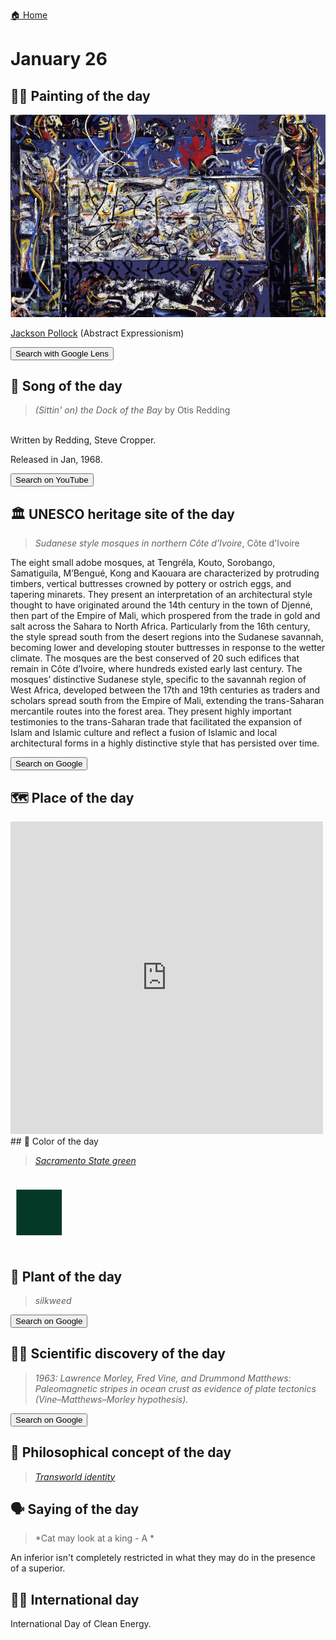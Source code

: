 
[🏠 Home](../../index.md)

# January 26

## 🧑‍🎨 Painting of the day

<img width="600" src="../img/Jackson_Pollock_7.jpg">

[Jackson Pollock](http://en.wikipedia.org/wiki/Jackson_Pollock) (Abstract Expressionism)

<button class="btn btn-success"
onclick=" window.open('https://lens.google.com/uploadbyurl?url=https://iretes.github.io/one-a-day/data/img/Jackson_Pollock_7.jpg','_blank')">
Search with Google Lens
</button>

## 🎼 Song of the day

> *(Sittin' on) the Dock of the Bay*
by Otis Redding

<br />Written by Redding, Steve Cropper.

Released in Jan, 1968.

<button class="btn btn-success"
onclick=" window.open('http://www.youtube.com/search?q=(Sittin  on) the Dock of the Bay by Otis Redding','_blank')">
Search on YouTube
</button>

## 🏛️ UNESCO heritage site of the day

> *Sudanese style mosques in northern Côte d’Ivoire*, Côte d'Ivoire

<p>The eight small adobe mosques, at Tengréla, Kouto, Sorobango, Samatiguila, M’Bengué, Kong and Kaouara are characterized by protruding timbers, vertical buttresses crowned by pottery or ostrich eggs, and tapering minarets. They present an interpretation of an architectural style thought to have originated around the 14th century in the town of Djenné, then part of the Empire of Mali, which prospered from the trade in gold and salt across the Sahara to North Africa. Particularly from the 16th century, the style spread south from the desert regions into the Sudanese savannah, becoming lower and developing stouter buttresses in response to the wetter climate. The mosques are the best conserved of 20 such edifices that remain in Côte d’Ivoire, where hundreds existed early last century. The mosques’ distinctive Sudanese style, specific to the savannah region of West Africa, developed between the 17th and 19th centuries as traders and scholars spread south from the Empire of Mali, extending the trans-Saharan mercantile routes into the forest area. They present highly important testimonies to the trans-Saharan trade that facilitated the expansion of Islam and Islamic culture and reflect a fusion of Islamic and local architectural forms in a highly distinctive style that has persisted over time. </p>

<button class="btn btn-success"
onclick=" window.open('http://www.google.com/search?q=Sudanese style mosques in northern Côte d’Ivoire','_blank')">
Search on Google
</button>

## 🗺️ Place of the day

<iframe
src="https://www.mapcrunch.com"
name="mapcrunch"
width="500"
height="500"
allowTransparency="true"
scrolling="no"
frameborder="0"
>
</iframe>
## 🎨 Color of the day

> *[Sacramento State green](https://en.wikipedia.org/wiki/Shades_of_green#Sacramento_State_green)*

<div style="color:#043927; font-size: 100px;">&#9632;</div>

## 🌿 Plant of the day

> *silkweed*

<button class="btn btn-success"
onclick=" window.open('http://www.google.com/search?q=silkweed','_blank')">
Search on Google
</button>

## 🧑‍🔬 Scientific discovery of the day

> *1963: Lawrence Morley, Fred Vine, and Drummond Matthews: Paleomagnetic stripes in ocean crust as evidence of plate tectonics (Vine–Matthews–Morley hypothesis).*

<button class="btn btn-success"
onclick=" window.open('http://www.google.com/search?q=1963: Lawrence Morley, Fred Vine, and Drummond Matthews: Paleomagnetic stripes in ocean crust as evidence of plate tectonics (Vine–Matthews–Morley hypothesis).','_blank')">
Search on Google
</button>

## 💭 Philosophical concept of the day

> *[Transworld identity](https://en.wikipedia.org/wiki/Transworld_identity)*

## 🗣️ Saying of the day

> *Cat may look at a king - A *

An inferior isn't completely restricted in what they may do in the presence of a superior. 

## 🏳️‍🌈 International day

International Day of Clean Energy.